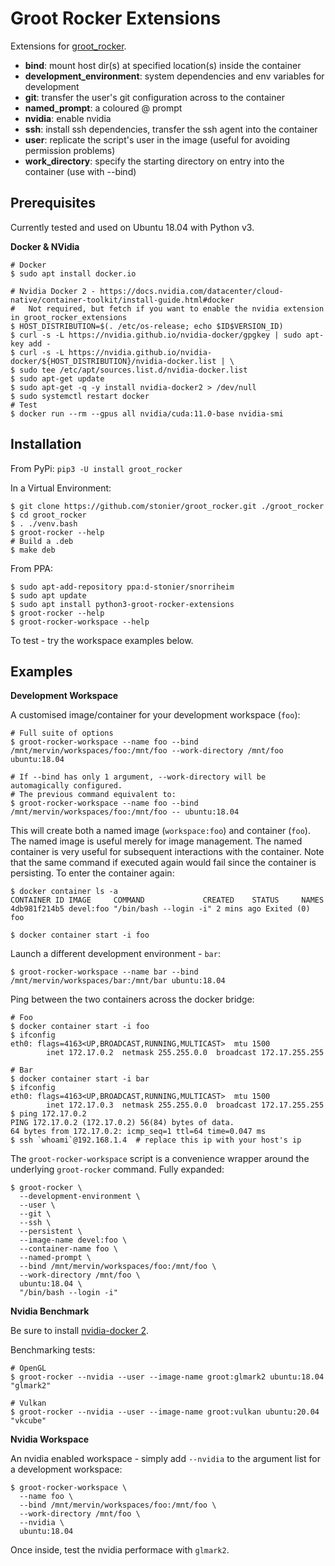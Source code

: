 # Groot Rocker Extensions

Extensions for [groot_rocker](https://github.com/stonier/groot_rocker).

* **bind**: mount host dir(s) at specified location(s) inside the container
* **development_environment**: system dependencies and env variables for development
* **git**: transfer the user's git configuration across to the container
* **named_prompt**: a coloured <user>@<container-name> prompt
* **nvidia**: enable nvidia
* **ssh**: install ssh dependencies, transfer the ssh agent into the container
* **user**: replicate the script's user in the image (useful for avoiding permission problems)
* **work_directory**: specify the starting directory on entry into the container (use with --bind)

## Prerequisites

Currently tested and used on Ubuntu 18.04 with Python v3.

**Docker & NVidia**

```
# Docker
$ sudo apt install docker.io

# Nvidia Docker 2 - https://docs.nvidia.com/datacenter/cloud-native/container-toolkit/install-guide.html#docker
#   Not required, but fetch if you want to enable the nvidia extension in groot_rocker_extensions
$ HOST_DISTRIBUTION=$(. /etc/os-release; echo $ID$VERSION_ID)
$ curl -s -L https://nvidia.github.io/nvidia-docker/gpgkey | sudo apt-key add -
$ curl -s -L https://nvidia.github.io/nvidia-docker/${HOST_DISTRIBUTION}/nvidia-docker.list | \
$ sudo tee /etc/apt/sources.list.d/nvidia-docker.list
$ sudo apt-get update
$ sudo apt-get -q -y install nvidia-docker2 > /dev/null
$ sudo systemctl restart docker
# Test
$ docker run --rm --gpus all nvidia/cuda:11.0-base nvidia-smi
```
## Installation

From PyPi: `pip3 -U install groot_rocker`

In a Virtual Environment:

```
$ git clone https://github.com/stonier/groot_rocker.git ./groot_rocker
$ cd groot_rocker
$ . ./venv.bash
$ groot-rocker --help
# Build a .deb
$ make deb
```

From PPA: 

```
$ sudo apt-add-repository ppa:d-stonier/snorriheim
$ sudo apt update
$ sudo apt install python3-groot-rocker-extensions
$ groot-rocker --help
$ groot-rocker-workspace --help
```

To test - try the workspace examples below.

## Examples

**Development Workspace**

A customised image/container for your development workspace (`foo`):

```
# Full suite of options
$ groot-rocker-workspace --name foo --bind /mnt/mervin/workspaces/foo:/mnt/foo --work-directory /mnt/foo ubuntu:18.04

# If --bind has only 1 argument, --work-directory will be automagically configured.
# The previous command equivalent to:
$ groot-rocker-workspace --name foo --bind /mnt/mervin/workspaces/foo:/mnt/foo -- ubuntu:18.04
```

This will create both a named image (`workspace:foo`) and container (`foo`). The named image
is useful merely for image management. The named container is very useful for subsequent interactions
with the container. Note that the same command if executed again would fail since the container is persisting. To enter the container again:

```
$ docker container ls -a
CONTAINER ID IMAGE     COMMAND             CREATED    STATUS     NAMES
4db981f214b5 devel:foo "/bin/bash --login -i" 2 mins ago Exited (0) foo

$ docker container start -i foo
```

Launch a different development environment - `bar`:

```
$ groot-rocker-workspace --name bar --bind /mnt/mervin/workspaces/bar:/mnt/bar ubuntu:18.04
```

Ping between the two containers across the docker bridge:

```
# Foo
$ docker container start -i foo
$ ifconfig
eth0: flags=4163<UP,BROADCAST,RUNNING,MULTICAST>  mtu 1500
        inet 172.17.0.2  netmask 255.255.0.0  broadcast 172.17.255.255

# Bar
$ docker container start -i bar
$ ifconfig
eth0: flags=4163<UP,BROADCAST,RUNNING,MULTICAST>  mtu 1500
        inet 172.17.0.3  netmask 255.255.0.0  broadcast 172.17.255.255
$ ping 172.17.0.2
PING 172.17.0.2 (172.17.0.2) 56(84) bytes of data.
64 bytes from 172.17.0.2: icmp_seq=1 ttl=64 time=0.047 ms
$ ssh `whoami`@192.168.1.4  # replace this ip with your host's ip
```


The `groot-rocker-workspace` script is a convenience wrapper around the underlying `groot-rocker` command. Fully expanded:

```
$ groot-rocker \
  --development-environment \
  --user \
  --git \
  --ssh \
  --persistent \
  --image-name devel:foo \
  --container-name foo \
  --named-prompt \
  --bind /mnt/mervin/workspaces/foo:/mnt/foo \
  --work-directory /mnt/foo \
  ubuntu:18.04 \
  "/bin/bash --login -i"
```


**Nvidia Benchmark**

Be sure to install [nvidia-docker 2](https://docs.nvidia.com/datacenter/cloud-native/container-toolkit/install-guide.html#docker).

Benchmarking tests:

```
# OpenGL
$ groot-rocker --nvidia --user --image-name groot:glmark2 ubuntu:18.04 "glmark2"

# Vulkan
$ groot-rocker --nvidia --user --image-name groot:vulkan ubuntu:20.04 "vkcube"
```

**Nvidia Workspace**

An nvidia enabled workspace - simply add `--nvidia` to the argument list for a development workspace:

```
$ groot-rocker-workspace \
  --name foo \
  --bind /mnt/mervin/workspaces/foo:/mnt/foo \
  --work-directory /mnt/foo \
  --nvidia \
  ubuntu:18.04
```

Once inside, test the nvidia performace with `glmark2`.

